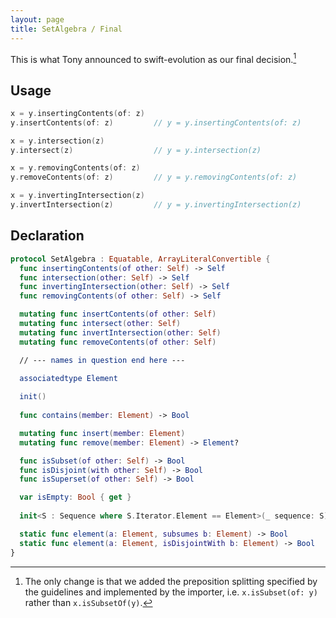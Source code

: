 ```yaml
---
layout: page
title: SetAlgebra / Final
---
```


This is what Tony announced to swift-evolution as our final decision.[^1]

## Usage

~~~swift
x = y.insertingContents(of: z)
y.insertContents(of: z)         // y = y.insertingContents(of: z)

x = y.intersection(z)
y.intersect(z)                  // y = y.intersection(z)

x = y.removingContents(of: z)
y.removeContents(of: z)         // y = y.removingContents(of: z)

x = y.invertingIntersection(z)
y.invertIntersection(z)         // y = y.invertingIntersection(z)
~~~

## Declaration

~~~swift
protocol SetAlgebra : Equatable, ArrayLiteralConvertible {
  func insertingContents(of other: Self) -> Self
  func intersection(other: Self) -> Self
  func invertingIntersection(other: Self) -> Self
  func removingContents(of other: Self) -> Self

  mutating func insertContents(of other: Self)
  mutating func intersect(other: Self)
  mutating func invertIntersection(other: Self)  
  mutating func removeContents(of other: Self)

  // --- names in question end here ---

  associatedtype Element
  
  init()
  
  func contains(member: Element) -> Bool

  mutating func insert(member: Element)
  mutating func remove(member: Element) -> Element?

  func isSubset(of other: Self) -> Bool
  func isDisjoint(with other: Self) -> Bool
  func isSuperset(of other: Self) -> Bool

  var isEmpty: Bool { get }
  
  init<S : Sequence where S.Iterator.Element == Element>(_ sequence: S)

  static func element(a: Element, subsumes b: Element) -> Bool
  static func element(a: Element, isDisjointWith b: Element) -> Bool
}
~~~

[^1]: The only change is that we added the preposition splitting specified by the guidelines and implemented by the importer, i.e. `x.isSubset(of: y)` rather than `x.isSubsetOf(y)`.

